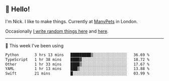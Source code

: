 ## 👋 Hello! 

I'm Nick. I like to make things. Currently at [ManyPets](https://manypets.com) in London.

Occasionally [I write random things here](https://nicksnell.com) and [here](https://twitter.com/nicksnell).

-------

🚀 This week I've been using

<!--START_SECTION:waka-->

```txt
Python       3 hrs 13 mins   █████████▒░░░░░░░░░░░░░░░   36.69 %
TypeScript   1 hr 38 mins    ████▓░░░░░░░░░░░░░░░░░░░░   18.72 %
Other        1 hr 33 mins    ████▒░░░░░░░░░░░░░░░░░░░░   17.67 %
YAML         1 hr 13 mins    ███▒░░░░░░░░░░░░░░░░░░░░░   13.88 %
Swift        21 mins         █░░░░░░░░░░░░░░░░░░░░░░░░   03.99 %
```

<!--END_SECTION:waka-->
